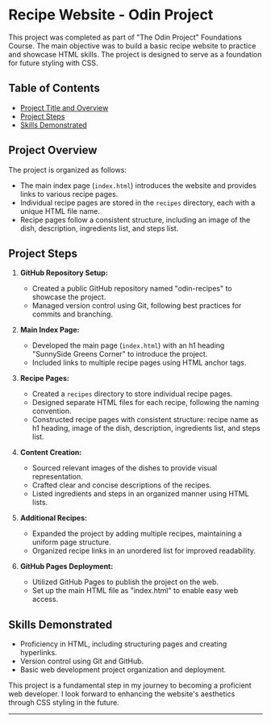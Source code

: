 # Recipe Website - Odin Project

This project was completed as part of "The Odin Project" Foundations Course. The main objective was to build a basic recipe website to practice and showcase HTML skills. The project is designed to serve as a foundation for future styling with CSS.

## Table of Contents
- [Project Title and Overview](#project-title-and-overview)
- [Project Steps](#project-steps)
- [Skills Demonstrated](#skills-demonstrated)

## Project Overview

The project is organized as follows:

- The main index page (`index.html`) introduces the website and provides links to various recipe pages.
- Individual recipe pages are stored in the `recipes` directory, each with a unique HTML file name.
- Recipe pages follow a consistent structure, including an image of the dish, description, ingredients list, and steps list.

## Project Steps

1. **GitHub Repository Setup:**
   - Created a public GitHub repository named "odin-recipes" to showcase the project.
   - Managed version control using Git, following best practices for commits and branching.

2. **Main Index Page:**
   - Developed the main page (`index.html`) with an h1 heading "SunnySide Greens Corner" to introduce the project.
   - Included links to multiple recipe pages using HTML anchor tags.

3. **Recipe Pages:**
   - Created a `recipes` directory to store individual recipe pages.
   - Designed separate HTML files for each recipe, following the naming convention.
   - Constructed recipe pages with consistent structure: recipe name as h1 heading, image of the dish, description, ingredients list, and steps list.

4. **Content Creation:**
   - Sourced relevant images of the dishes to provide visual representation.
   - Crafted clear and concise descriptions of the recipes.
   - Listed ingredients and steps in an organized manner using HTML lists.

5. **Additional Recipes:**
   - Expanded the project by adding multiple recipes, maintaining a uniform page structure.
   - Organized recipe links in an unordered list for improved readability.

6. **GitHub Pages Deployment:**
   - Utilized GitHub Pages to publish the project on the web.
   - Set up the main HTML file as "index.html" to enable easy web access.
 

## Skills Demonstrated

- Proficiency in HTML, including structuring pages and creating hyperlinks.
- Version control using Git and GitHub.
- Basic web development project organization and deployment.

This project is a fundamental step in my journey to becoming a proficient web developer. I look forward to enhancing the website's aesthetics through CSS styling in the future.

---
